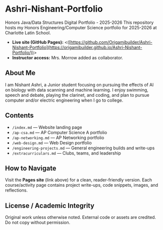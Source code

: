 # Ashri-Nishant-Portfolio
Honors Java/Data Structures Digital Portfolio - 2025-2026
This repository hosts my Honors Engineering/Computer Science portfolio for
2025-2026 at Charlotte Latin School.
- **Live site (GitHub Pages):** &lt;([https://github.com/Origamibuilder/Ashri-Nishant-Portfolio](https://origamibuilder.github.io/Ashri-Nishant-Portfolio/))&gt;
- **Instructor access:** Mrs. Morrow added as collaborator.
## About Me
I am Nishant Ashri, a Junior student focusing on pursuing the effects of AI on biology with data scanning and machine learning.
I enjoy swimming, speech and debate, playing the clarinet, and coding, and plan to pursue computer and/or electric engineering when I go to college.
## Contents
- `/index.md` — Website landing page
- `/ap-csa.md` — AP Computer Science A portfolio
- `/ap-networking.md` — AP Networking portfolio
- `/web-design.md` — Web Design portfolio
- `/engineering-projects.md` — General engineering builds and write-ups
- `/extracurriculars.md` — Clubs, teams, and leadership
## How to Navigate
Visit the **Pages site** (link above) for a clean, reader-friendly version.
Each course/activity page contains project write-ups, code snippets, images,
and reflections.
## License / Academic Integrity
Original work unless otherwise noted. External code or assets are credited.
Do not copy without permission.
